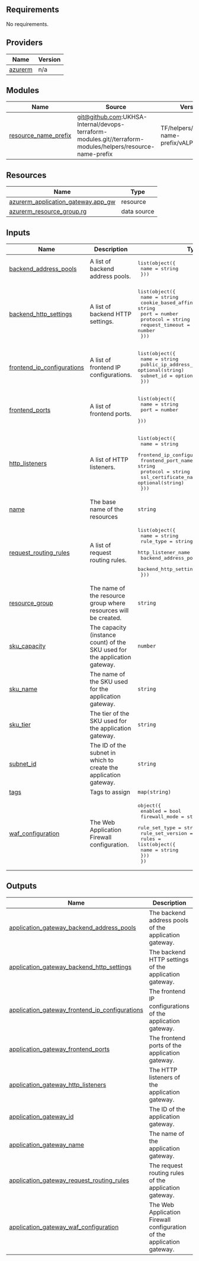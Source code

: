 <!-- BEGIN_TF_DOCS -->
## Requirements

No requirements.

## Providers

| Name | Version |
|------|---------|
| <a name="provider_azurerm"></a> [azurerm](#provider\_azurerm) | n/a |

## Modules

| Name | Source | Version |
|------|--------|---------|
| <a name="module_resource_name_prefix"></a> [resource\_name\_prefix](#module\_resource\_name\_prefix) | git@github.com:UKHSA-Internal/devops-terraform-modules.git//terraform-modules/helpers/resource-name-prefix | TF/helpers/resource-name-prefix/vALPHA_0.0.2 |

## Resources

| Name | Type |
|------|------|
| [azurerm_application_gateway.app_gw](https://registry.terraform.io/providers/hashicorp/azurerm/latest/docs/resources/application_gateway) | resource |
| [azurerm_resource_group.rg](https://registry.terraform.io/providers/hashicorp/azurerm/latest/docs/data-sources/resource_group) | data source |

## Inputs

| Name | Description | Type | Default | Required |
|------|-------------|------|---------|:--------:|
| <a name="input_backend_address_pools"></a> [backend\_address\_pools](#input\_backend\_address\_pools) | A list of backend address pools. | <pre>list(object({<br>    name = string<br>  }))</pre> | `[]` | no |
| <a name="input_backend_http_settings"></a> [backend\_http\_settings](#input\_backend\_http\_settings) | A list of backend HTTP settings. | <pre>list(object({<br>    name                  = string<br>    cookie_based_affinity = string<br>    port                  = number<br>    protocol              = string<br>    request_timeout       = number<br>  }))</pre> | `[]` | no |
| <a name="input_frontend_ip_configurations"></a> [frontend\_ip\_configurations](#input\_frontend\_ip\_configurations) | A list of frontend IP configurations. | <pre>list(object({<br>    name                 = string<br>    public_ip_address_id = optional(string)<br>    subnet_id            = optional(string)<br>  }))</pre> | `[]` | no |
| <a name="input_frontend_ports"></a> [frontend\_ports](#input\_frontend\_ports) | A list of frontend ports. | <pre>list(object({<br>    name = string<br>    port = number<br>  }))</pre> | `[]` | no |
| <a name="input_http_listeners"></a> [http\_listeners](#input\_http\_listeners) | A list of HTTP listeners. | <pre>list(object({<br>    name                           = string<br>    frontend_ip_configuration_name = string<br>    frontend_port_name             = string<br>    protocol                       = string<br>    ssl_certificate_name           = optional(string)<br>  }))</pre> | `[]` | no |
| <a name="input_name"></a> [name](#input\_name) | The base name of the resources | `string` | n/a | yes |
| <a name="input_request_routing_rules"></a> [request\_routing\_rules](#input\_request\_routing\_rules) | A list of request routing rules. | <pre>list(object({<br>    name                       = string<br>    rule_type                  = string<br>    http_listener_name         = string<br>    backend_address_pool_name  = string<br>    backend_http_settings_name = string<br>  }))</pre> | `[]` | no |
| <a name="input_resource_group"></a> [resource\_group](#input\_resource\_group) | The name of the resource group where resources will be created. | `string` | n/a | yes |
| <a name="input_sku_capacity"></a> [sku\_capacity](#input\_sku\_capacity) | The capacity (instance count) of the SKU used for the application gateway. | `number` | `2` | no |
| <a name="input_sku_name"></a> [sku\_name](#input\_sku\_name) | The name of the SKU used for the application gateway. | `string` | `"Standard_v2"` | no |
| <a name="input_sku_tier"></a> [sku\_tier](#input\_sku\_tier) | The tier of the SKU used for the application gateway. | `string` | `"Standard_v2"` | no |
| <a name="input_subnet_id"></a> [subnet\_id](#input\_subnet\_id) | The ID of the subnet in which to create the application gateway. | `string` | n/a | yes |
| <a name="input_tags"></a> [tags](#input\_tags) | Tags to assign | `map(string)` | n/a | yes |
| <a name="input_waf_configuration"></a> [waf\_configuration](#input\_waf\_configuration) | The Web Application Firewall configuration. | <pre>object({<br>    enabled          = bool<br>    firewall_mode    = string<br>    rule_set_type    = string<br>    rule_set_version = string<br>    rules = list(object({<br>      name = string<br>    }))<br>  })</pre> | <pre>{<br>  "enabled": false,<br>  "firewall_mode": "Detection",<br>  "rule_set_type": "OWASP",<br>  "rule_set_version": "3.0",<br>  "rules": []<br>}</pre> | no |

## Outputs

| Name | Description |
|------|-------------|
| <a name="output_application_gateway_backend_address_pools"></a> [application\_gateway\_backend\_address\_pools](#output\_application\_gateway\_backend\_address\_pools) | The backend address pools of the application gateway. |
| <a name="output_application_gateway_backend_http_settings"></a> [application\_gateway\_backend\_http\_settings](#output\_application\_gateway\_backend\_http\_settings) | The backend HTTP settings of the application gateway. |
| <a name="output_application_gateway_frontend_ip_configurations"></a> [application\_gateway\_frontend\_ip\_configurations](#output\_application\_gateway\_frontend\_ip\_configurations) | The frontend IP configurations of the application gateway. |
| <a name="output_application_gateway_frontend_ports"></a> [application\_gateway\_frontend\_ports](#output\_application\_gateway\_frontend\_ports) | The frontend ports of the application gateway. |
| <a name="output_application_gateway_http_listeners"></a> [application\_gateway\_http\_listeners](#output\_application\_gateway\_http\_listeners) | The HTTP listeners of the application gateway. |
| <a name="output_application_gateway_id"></a> [application\_gateway\_id](#output\_application\_gateway\_id) | The ID of the application gateway. |
| <a name="output_application_gateway_name"></a> [application\_gateway\_name](#output\_application\_gateway\_name) | The name of the application gateway. |
| <a name="output_application_gateway_request_routing_rules"></a> [application\_gateway\_request\_routing\_rules](#output\_application\_gateway\_request\_routing\_rules) | The request routing rules of the application gateway. |
| <a name="output_application_gateway_waf_configuration"></a> [application\_gateway\_waf\_configuration](#output\_application\_gateway\_waf\_configuration) | The Web Application Firewall configuration of the application gateway. |
<!-- END_TF_DOCS -->